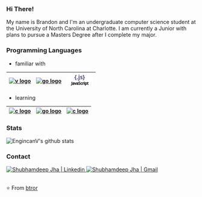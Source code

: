 ### Hi There!

My name is Brandon and I'm an undergraduate computer science student at the University of North Carolina at Charlotte. I am currently a Junior with plans to pursue a Masters Degree after I complete my major.

### Programming Languages

- familiar with

| [<img src="https://logos-download.com/wp-content/uploads/2016/10/Java_logo_icon.png" alt="v logo" width="70">](https://www.java.com/en/)  | [<img src="https://i.pinimg.com/originals/82/b2/3a/82b23a37bc438fc8808e1f707e0a0bc5.png" alt="go logo" width="70">](https://www.python.org/)  | [<img src="https://raw.githubusercontent.com/guiguan/autocomplete-javascript/master/images/javascript.png" width="70">](https://www.javascript.com/)  |
|---|---|---|

- learning

|  [<img src="https://pngimg.com/uploads/php/php_PNG12.png" alt="c logo" width="70">](https://www.php.net/) |  [<img src="https://magixsolution.com/wp-content/uploads/2020/02/C-C-classes-kanpur.png" alt="go logo" width="70">](https://isocpp.org/)  |  [<img src="https://miro.medium.com/max/480/1*oNM0JVqivoi3lVPF6ygp9Q.png" alt="c logo" width="70">](https://kotlinlang.org/) |
|---|---|---|

### Stats

![EngincanV's github stats](https://github-readme-stats.vercel.app/api?username=btror&show_icons=true&line_height=30)

### Contact

<a href="https://www.linkedin.com/in/brandon-rorie-082711159/">
    <img alt="Shubhamdeep Jha | Linkedin" width="50px" src="https://pngimg.com/uploads/linkedIn/linkedIn_PNG38.png" />
</a>

<a href="mailto:brorie3@uncc.edu">
    <img alt="Shubhamdeep Jha | Gmail" width="50px" src="https://uploads-ssl.webflow.com/5ad4c302a9ea3372eaea975f/5b995a276460dc98cf54bd11_Gmail.png" />
</a>

<br>
<br>

⭐️ From [btror](https://github.com/btror)



